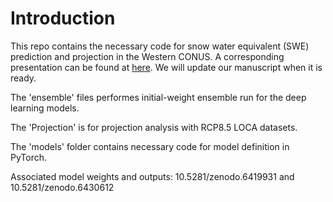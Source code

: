 # Introduction


This repo contains the necessary code for snow water equivalent (SWE) prediction and projection in the Western CONUS. A corresponding presentation can be found at [here](https://www.essoar.org/doi/abs/10.1002/essoar.10509011.1). We will update our manuscript when it is ready.  

The 'ensemble' files performes initial-weight ensemble run for the deep learning models. 

The 'Projection' is for projection analysis with RCP8.5 LOCA datasets.  

The 'models' folder contains necessary code for model definition in PyTorch.  

Associated model weights and outputs: 10.5281/zenodo.6419931 and 10.5281/zenodo.6430612 


